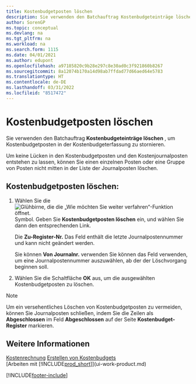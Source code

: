 ```yaml
---
title: Kostenbudgetposten löschen
description: Sie verwenden den Batchauftrag Kostenbudgeteinträge löschen , um Kostenbudgetposten in der Kostenbudgeterfassung zu stornieren.
author: SorenGP
ms.topic: conceptual
ms.devlang: na
ms.tgt_pltfrm: na
ms.workload: na
ms.search.form: 1115
ms.date: 04/01/2021
ms.author: edupont
ms.openlocfilehash: a97185820c9b28e297c8e30ad0c3f921860b8267
ms.sourcegitcommit: 8a12074b170a14d98ab7ffdad77d66aed64e5783
ms.translationtype: HT
ms.contentlocale: de-DE
ms.lasthandoff: 03/31/2022
ms.locfileid: "8517472"
---
```

# <a name="delete-cost-budget-entries"></a>Kostenbudgetposten löschen

Sie verwenden den Batchauftrag **Kostenbudgeteinträge löschen** , um Kostenbudgetposten in der Kostenbudgeterfassung zu stornieren.  

Um keine Lücken in den Kostenbudgetposten und den Kostenjournalposten entstehen zu lassen, können Sie einen einzelnen Posten oder eine Gruppe von Posten nicht mitten in der Liste der Journalposten löschen.  

## <a name="to-delete-a-cost-budget-entry"></a>Kostenbudgetposten löschen:  

1. Wählen Sie die ![Glühbirne, die die „Wie möchten Sie weiter verfahren“-Funktion öffnet.](media/ui-search/search_small.png "Sagen Sie mir, was Sie tun möchten") Symbol. Geben Sie **Kostenbudgetposten löschen** ein, und wählen Sie dann den entsprechenden Link.  

    Die **Zu-Register-Nr.** Das Feld enthält die letzte Journalpostennummer und kann nicht geändert werden.  

    Sie können **Von Journalnr.** verwenden Sie können das Feld verwenden, um eine Journalpostennummer auszuwählen, ab der der Löschvorgang beginnen soll.  
2. Wählen Sie die Schaltfläche **OK** aus, um die ausgewählten Kostenbudgetposten zu löschen.  

> [!NOTE]  
> Um ein versehentliches Löschen von Kostenbudgetposten zu vermeiden, können Sie Journalposten schließen, indem Sie die Zeilen als **Abgeschlossen** im Feld **Abgeschlossen** auf der Seite **Kostenbudget-Register** markieren.  

## <a name="see-also"></a>Weitere Informationen

[Kostenrechnung](finance-manage-cost-accounting.md)
[Erstellen von Kostenbudgets](finance-create-cost-budgets.md)  
[Arbeiten mit [!INCLUDE[prod_short](includes/prod_short.md)]](ui-work-product.md)


[!INCLUDE[footer-include](includes/footer-banner.md)]